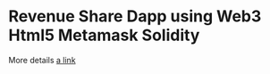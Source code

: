 # Revenue Share Dapp using Web3 Html5 Metamask Solidity

More details
[a link](https://github.com/clustrexdev/revenueshare-web3-html5-metamask-dapp/blob/master/Revenue%20Share%20Dapp%20Tech%20Document%20v1.0.pdf)
